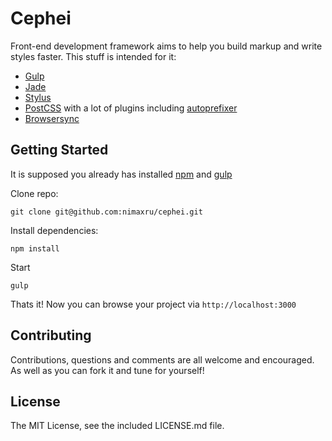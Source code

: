 Cephei
==========

Front-end development framework aims to help you build markup and write styles faster. This stuff is intended for it:
* [Gulp](https://github.com/gulpjs/gulp)
* [Jade](https://github.com/jadejs/jade)
* [Stylus](https://github.com/stylus/stylus)
* [PostCSS](https://github.com/postcss/postcss) with a lot of plugins including [autoprefixer](https://github.com/postcss/autoprefixer)
* [Browsersync](https://github.com/BrowserSync/browser-sync)

## Getting Started

It is supposed you already has installed [npm](https://github.com/npm/npm) and [gulp](https://github.com/gulpjs/gulp)

Clone repo:
```shell
git clone git@github.com:nimaxru/cephei.git
```
Install dependencies:
```shell
npm install
```
Start
```shell
gulp
```

Thats it! Now you can browse your project via
`http://localhost:3000`

## Contributing
Contributions, questions and comments are all welcome and encouraged. As well as you can fork it and tune for yourself!

## License
The MIT License, see the included LICENSE.md file.
